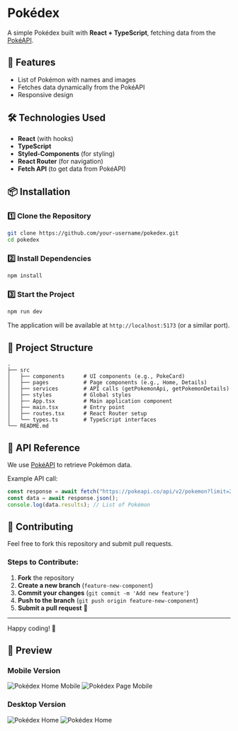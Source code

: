 # Pokédex

A simple Pokédex built with **React + TypeScript**, fetching data from the [PokéAPI](https://pokeapi.co/).

## 🚀 Features
- List of Pokémon with names and images
- Fetches data dynamically from the PokéAPI
- Responsive design

## 🛠 Technologies Used
- **React** (with hooks)
- **TypeScript**
- **Styled-Components** (for styling)
- **React Router** (for navigation)
- **Fetch API** (to get data from PokéAPI)

## 📦 Installation

### 1️⃣ Clone the Repository
```sh
git clone https://github.com/your-username/pokedex.git
cd pokedex
```

### 2️⃣ Install Dependencies
```sh
npm install
```

### 3️⃣ Start the Project
```sh
npm run dev
```
The application will be available at `http://localhost:5173` (or a similar port).

## 📂 Project Structure
```
.
├── src
│   ├── components      # UI components (e.g., PokeCard)
│   ├── pages           # Page components (e.g., Home, Details)
│   ├── services        # API calls (getPokemonApi, getPokemonDetails)
│   ├── styles          # Global styles
│   ├── App.tsx         # Main application component
│   ├── main.tsx        # Entry point
│   ├── routes.tsx      # React Router setup
│   └── types.ts        # TypeScript interfaces
└── README.md
```

## 📌 API Reference
We use [PokéAPI](https://pokeapi.co/) to retrieve Pokémon data.

Example API call:
```ts
const response = await fetch("https://pokeapi.co/api/v2/pokemon?limit=20");
const data = await response.json();
console.log(data.results); // List of Pokémon
```

## 📝 Contributing
Feel free to fork this repository and submit pull requests.

### Steps to Contribute:
1. **Fork** the repository
2. **Create a new branch** (`feature-new-component`)
3. **Commit your changes** (`git commit -m 'Add new feature'`)
4. **Push to the branch** (`git push origin feature-new-component`)
5. **Submit a pull request** 🚀

---
Happy coding! 🎉
## 📸 Preview

### Mobile Version
![Pokédex Home Mobile](src/assets/pokedex-images/pokedex-home-mobile.jpg)
![Pokédex Page Mobile](src/assets/pokedex-images/pokemon-page-mobile.jpg)


### Desktop Version
![Pokédex Home](src/assets/pokedex-images/pokedex-home-desktop.jpg)
![Pokédex Home](src/assets/pokedex-images/pokemon-page-desktop.jpg)



